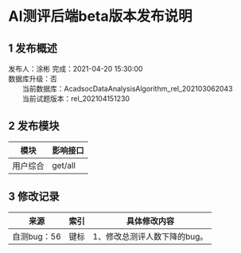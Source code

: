 # AI测评后端beta版本发布说明

## 1 发布概述
发布人：涂彬
完成：2021-04-20 15:30:00<br>
数据库升级：否<br>
&emsp;&emsp;当前数据库：AcadsocDataAnalysisAlgorithm_rel_202103062043<br>
&emsp;&emsp;当前试题版本：rel_202104151230<br>

## 2 发布模块
模块       |影响接口
------------|-----------
用户综合       |get/all



## 3 修改记录
来源       |索引            |具体修改内容
------------|--------------|------------
自测bug：56     |键标    | 1、修改总测评人数下降的bug。

